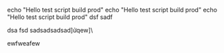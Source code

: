 echo "Hello test script build prod"
echo "Hello test script build prod"
echo "Hello test script build prod"
dsf
sadf

dsa
fsd
sadsadsadsad]ửqew]\

ewfweafew